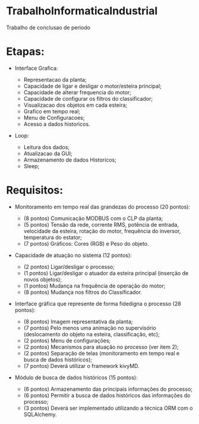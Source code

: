 # TrabalhoInformaticaIndustrial
Trabalho de conclusao de periodo
# Etapas:

* Interface Grafica:
  * Representacao da planta;
  * Capacidade de ligar e desligar o motor/esteira principal;
  * Capacidade de alterar frequencia do motor;
  * Capacidade de configurar os filtros do classificador;
  * Visualizacao dos objetos em cada esteira;
  * Grafico em tempo real;
  * Menu de Configuracoes;
  * Acesso a dados historicos.
  
* Loop:
  * Leitura dos dados;
  * Atualizacao da GUI;
  * Armazenamento de dados Historicos;
  * Sleep;
  
# Requisitos:
* Monitoramento em tempo real das grandezas do processo (20 pontos):
  * (8 pontos) Comunicação MODBUS com o CLP da planta;
  * (5 pontos) Tensão da rede, corrente RMS, potência de entrada, velocidade da esteira, rotação do motor, frequência do inversor, temperatura do estator; 
  * (7 pontos) Gráficos: Cores (RGB) e Peso do objeto.
 
* Capacidade de atuação no sistema (12 pontos):
  * (2 pontos) Ligar/desligar o processo;
  * (1 pontos) Ligar/desligar o atuador da esteira principal (inserção de novos objetos);
  * (1 pontos) Mudança na frequência de operação do motor;
  * (8 pontos) Mudança nos filtros do Classificador.
  
* Interface gráfica que represente de forma fidedigna o processo (28 pontos):
  * (8 pontos) Imagem representativa da planta;
  * (7 pontos) Pelo menos uma animação no supervisório (deslocamento do objeto na esteira, classificação, etc);
  * (2 pontos) Menu de configurações;
  * (2 pontos) Mecanismos para atuação no processo (ver item 2);
  * (2 pontos) Separação de telas (monitoramento em tempo real e busca de dados históricos);
  * (7 pontos) Deverá utilizar o framework kivyMD.
  
* Módulo de busca de dados históricos (15 pontos):
  * (6 pontos) Armazenamento das principais informações do processo;
  * (6 pontos) Permitir a busca de dados históricos das informações do processo;
  * (3 pontos) Deverá ser implementado utilizando a técnica ORM com o SQLAlchemy.
